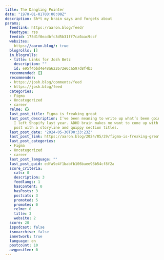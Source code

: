 ```yaml
---
title: The Dangling Pointer
date: "1970-01-01T00:00:00Z"
description: Sh*t my brain says and forgets about
params:
  feedlink: https://aaron.blog/feed/
  feedtype: rss
  feedid: 175d1f0eadbfc3d5b31ff7ca0aac9ccf
  websites:
    https://aaron.blog/: true
  blogrolls: []
  in_blogrolls:
  - title: Links for Josh Betz
    description: ""
    id: e95f4bbd4e48a622672e6ca597d8f4b3
  recommended: []
  recommender:
  - https://josh.blog/comments/feed
  - https://josh.blog/feed
  categories:
  - Figma
  - Uncategorized
  - career
  relme: {}
  last_post_title: Figma is freaking great
  last_post_description: I’ve been meaning to write up what’s been going on since
    I left Shopify last year. ADHD brain makes me want to come up with a long well-written
    post with a storyline and quippy section titles.
  last_post_date: "2024-05-30T00:33:23Z"
  last_post_link: https://aaron.blog/2024/05/29/figma-is-freaking-great/
  last_post_categories:
  - Figma
  - Uncategorized
  - career
  last_post_language: ""
  last_post_guid: edfa9e4f1babfb106baee93b54cf8f2a
  score_criteria:
    cats: 0
    description: 3
    feedlangs: 1
    hasContent: 0
    hasPosts: 3
    postcats: 3
    promoted: 5
    promotes: 0
    relme: 0
    title: 3
    website: 2
  score: 20
  ispodcast: false
  isnoarchive: false
  innetwork: true
  language: en
  postcount: 10
  avgpostlen: 0
---
```

